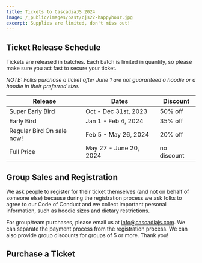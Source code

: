 ```yaml
---
title: Tickets to CascadiaJS 2024
image: /_public/images/past/cjs22-happyhour.jpg
excerpt: Supplies are limited, don't miss out!
---
```


## Ticket Release Schedule

Tickets are released in batches. Each batch is limited in quantity, so please make sure you act fast to secure your ticket.

*NOTE: Folks purchase a ticket after June 1 are not guaranteed a hoodie or a hoodie in their preferred size.*

<table class="styled-table">
    <thead>
    <tr><th>Release</th><th>Dates</th><th>Discount</th></tr>
    </thead>
    <tbody>
    <tr class="faded"><td>Super Early Bird</td><td>Oct - Dec 31st, 2023</td><td>50% off</td></tr>
    <tr class="faded"><td>Early Bird</td><td>Jan 1 - Feb 4, 2024</td><td>35% off</td></tr>
    <tr><td>Regular Bird <span class="note-emphasis">On sale now!</span></td><td>Feb 5 - May 26, 2024</td><td>20% off</td></tr>
    <tr><td>Full Price</td><td>May 27 - June 20, 2024</td><td>no discount</td></tr>
    </tbody>
</table>

## Group Sales and Registration

We ask people to register for their ticket themselves (and not on behalf of someone else) because during the registration process we ask folks to agree to our Code of Conduct and we collect important personal information, such as hoodie sizes and dietary restrictions.

For group/team purchases, please email us at info@cascadiajs.com. We can separate the payment process from the registration process. We can also provide group discounts for groups of 5 or more. Thank you!

## Purchase a Ticket

<div>
    <tito-widget event="event-loop/cascadiajs-2024" discount-code="REGULARBIRD"></tito-widget>
</div>

<script async src="https://js.tito.io/v2" async>